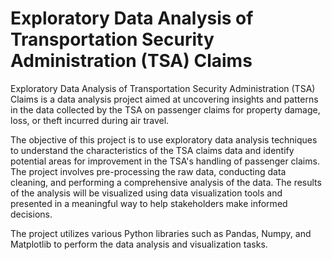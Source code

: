 # **Exploratory Data Analysis of Transportation Security Administration (TSA) Claims**

Exploratory Data Analysis of Transportation Security Administration (TSA) Claims is a data analysis project aimed at uncovering insights and patterns in the data collected by the TSA on passenger claims for property damage, loss, or theft incurred during air travel.

The objective of this project is to use exploratory data analysis techniques to understand the characteristics of the TSA claims data and identify potential areas for improvement in the TSA's handling of passenger claims. The project involves pre-processing the raw data, conducting data cleaning, and performing a comprehensive analysis of the data. The results of the analysis will be visualized using data visualization tools and presented in a meaningful way to help stakeholders make informed decisions.

The project utilizes various Python libraries such as Pandas, Numpy, and Matplotlib to perform the data analysis and visualization tasks.

